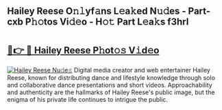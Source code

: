 ## Hailey Reese O𝚗𝚕yf𝚊ns L𝚎a𝚔ed N𝚞𝚍es - Part-cxb P𝚑𝚘tos Vi𝚍𝚎o - H𝚘𝚝 Part L𝚎a𝚔s f3hrl

# <h2><a href="http://kf8d3v.oniu.top/?m=Hailey+Reese">🔗👉 🔴 Hailey Reese P𝚑ot𝚘𝚜 V𝚒d𝚎o</a></h2>

[![Hailey Reese Nu𝚍e𝚜](https://i.imgur.com/0qMVB7G.gif)](http://kf8d3v.oniu.top/?m=Hailey+Reese)
Digital media creator and web entertainer Hailey Reese, known for distributing dance and lifestyle knowledge through solo and collaborative dance presentations and short videos. Approachability and authenticity are the hallmarks of Hailey Reese's public image, but the enigma of his private life continues to intrigue the public.  

